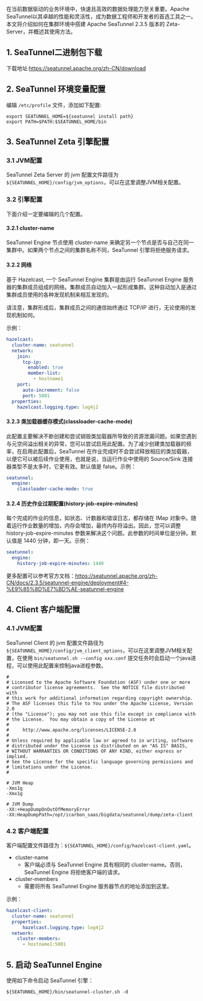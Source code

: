 在当前数据驱动的业务环境中，快速且高效的数据处理能力至关重要。Apache SeaTunnel以其卓越的性能和灵活性，成为数据工程师和开发者的首选工具之一。本文将介绍如何在集群环境中搭建 Apache SeaTunnel 2.3.5 版本的 Zeta-Server，并概述其使用方法。

## 1. SeaTunnel二进制包下载

下载地址:https://seatunnel.apache.org/zh-CN/download

## 2. SeaTunnel 环境变量配置

编辑 `/etc/profile` 文件，添加如下配置:
```shell
export SEATUNNEL_HOME=${seatunnel install path}
export PATH=$PATH:$SEATUNNEL_HOME/bin
```
## 3. SeaTunnel Zeta 引擎配置

### 3.1 JVM配置

SeaTunnel Zeta Server 的 jvm 配置文件路径为 `${SEATUNNEL_HOME}/config/jvm_options`，可以在这里调整JVM相关配置。

### 3.2 引擎配置

下面介绍一定要编辑的几个配置。

#### 3.2.1 cluster-name

SeaTunnel Engine 节点使用 cluster-name 来确定另一个节点是否与自己在同一集群中。如果两个节点之间的集群名称不同，SeaTunnel 引擎将拒绝服务请求。

#### 3.2.2 网络

基于 Hazelcast, 一个 SeaTunnel Engine 集群是由运行 SeaTunnel Engine 服务器的集群成员组成的网络。集群成员自动加入一起形成集群。这种自动加入是通过集群成员使用的各种发现机制来相互发现的。

请注意，集群形成后，集群成员之间的通信始终通过 TCP/IP 进行，无论使用的发现机制如何。

示例：
```yaml
hazelcast:
  cluster-name: seatunnel
  network:
    join:
      tcp-ip:
        enabled: true
        member-list:
          - hostname1
    port:
      auto-increment: false
      port: 5801
  properties:
    hazelcast.logging.type: log4j2
```

#### 3.2.3 类加载器缓存模式(classloader-cache-mode)

此配置主要解决不断创建和尝试销毁类加载器所导致的资源泄漏问题。如果您遇到与元空间溢出相关的异常，您可以尝试启用此配置。为了减少创建类加载器的频率，在启用此配置后，SeaTunnel 在作业完成时不会尝试释放相应的类加载器，以便它可以被后续作业使用，也就是说，当运行作业中使用的 Source/Sink 连接器类型不是太多时，它更有效。默认值是 false。示例：
```yaml
seatunnel:
  engine:
    classloader-cache-mode: true
```
#### 3.2.4 历史作业过期配置(history-job-expire-minutes)

每个完成的作业的信息，如状态、计数器和错误日志，都存储在 IMap 对象中。随着运行作业数量的增加，内存会增加，最终内存将溢出。因此，您可以调整 history-job-expire-minutes 参数来解决这个问题。此参数的时间单位是分钟。默认值是 1440 分钟，即一天。示例：
```yaml
seatunnel:
  engine:
    history-job-expire-minutes: 1440
```
更多配置可以参考官方文档：https://seatunnel.apache.org/zh-CN/docs/2.3.5/seatunnel-engine/deployment#4-%E9%85%8D%E7%BD%AE-seatunnel-engine

## 4. Client 客户端配置

### 4.1 JVM配置

SeaTunnel Client 的 jvm 配置文件路径为 `${SEATUNNEL_HOME}/config/jvm_client_options`，可以在这里调整JVM相关配置，在使用 `bin/seatunnel.sh --config xxx.conf` 提交任务时会启动一个java进程，可以使用此配置来控制java进程参数。
```
#
# Licensed to the Apache Software Foundation (ASF) under one or more
# contributor license agreements.  See the NOTICE file distributed with
# this work for additional information regarding copyright ownership.
# The ASF licenses this file to You under the Apache License, Version 2.0
# (the "License"); you may not use this file except in compliance with
# the License.  You may obtain a copy of the License at
#
#     http://www.apache.org/licenses/LICENSE-2.0
#
# Unless required by applicable law or agreed to in writing, software
# distributed under the License is distributed on an "AS IS" BASIS,
# WITHOUT WARRANTIES OR CONDITIONS OF ANY KIND, either express or implied.
# See the License for the specific language governing permissions and
# limitations under the License.
#

# JVM Heap
-Xms1g
-Xmx1g

# JVM Dump
-XX:+HeapDumpOnOutOfMemoryError
-XX:HeapDumpPath=/opt/icarbon_saas/bigdata/seatunnel/dump/zeta-client
```

### 4.2 客户端配置

客户端配置文件路径为：`${SEATUNNEL_HOME}/config/hazelcast-client.yaml`。

- cluster-name
  - 客户端必须与 SeaTunnel Engine 具有相同的 cluster-name。否则，SeaTunnel Engine 将拒绝客户端的请求。
- cluster-members
  - 需要将所有 SeaTunnel Engine 服务器节点的地址添加到这里。

示例：
```yaml
hazelcast-client:
  cluster-name: seatunnel
  properties:
      hazelcast.logging.type: log4j2
  network:
    cluster-members:
      - hostname1:5801
```

## 5. 启动 SeaTunnel Engine

使用如下命令启动 SeaTunnel 引擎：
```shell
${SEATUNNEL_HOME}/bin/seatunnel-cluster.sh -d
```
